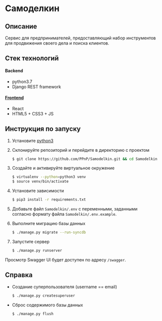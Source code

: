 # Самоделкин

## Описание

Сервис для предпринимателей, предоставляющий набор инструментов для продвижения своего дела и поиска клиентов.

## Стек технологий

#### Backend

- python3.7
- Django REST framework

#### [Frontend](https://github.com/PPnP/samodelkin_layout)

- React
- HTML5 + CSS3 + JS

## Инструкция по запуску

1. Установите [python3](https://www.python.org/)

2. Склонируйте репозиторий и перейдите в директорию с проектом
   ```bash
   $ git clone https://github.com/PPnP/Samodelkin.git && cd Samodelkin
   ```

3. Создайте и активируйте виртуальное окружение
   ```bash
   $ virtualenv --python=python3 venv
   $ source venv/bin/activate
   ```

4. Установите зависимости
   ```bash
   $ pip3 install -r requirements.txt
   ```

5. Добавьте файл ```Samodelkin/.env``` c переменными, заданными согласно формату файла ```Samodelkin/.env.example```.

6. Выполните миграцию базы данных
   ```bash
   $ ./manage.py migrate --run-syncdb
   ```

7. Запустите сервер
   ```bash
   $ ./manage.py runserver
   ```

Просмотр Swagger UI будет доступен по адресу ```/swagger```.

## Справка

- Создание суперпользователя (username == email)
  ```bash
  $ ./manage.py createsuperuser
  ```

- Сброс содержимого базы данных
  ```bash
  $ ./manage.py flush
  ```
